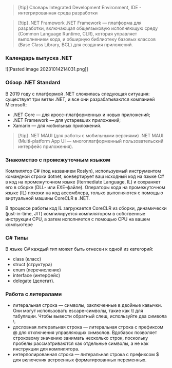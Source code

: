 
> [!tip] Словарь
> Integrated Development Environment, IDE - интегрированная среда разработки

> [!tip] .NET Framework
.NET Framework — платформа для разработки, включающая общеязыковую исполняющую среду (Common Language Runtime, CLR), которая управляет выполнением кода, и обширную библиотеку базовых классов (Base Class Library, BCL) для создания приложений.


### Календарь выпуска .NET
![[Pasted image 20231014214031.png]]

### Обзор .NET Standard
В 2019 году с платформой .NET сложилась следующая ситуация: существует три ветви .NET, и все они разрабатываются компанией Microsoft: 
- .NET Core — для кросс-платформенных и новых приложений; 
- .NET Framework — для устаревших приложений; 
- Xamarin — для мобильных приложений.


> [!tip] .NET MAUI (для работы с мобильными версиями)
> .NET MAUI (Multi-platform App UI — многоплатформенный пользовательский интерфейс приложения).

### Знакомство с промежуточным языком
Компилятор C# (под названием Roslyn), используемый инструментом командной строки dotnet, конвертирует ваш исходный код на языке C# в код на промежуточном языке (Itermediate Language, IL) и сохраняет его в сборке (DLL- или EXE-файле). Операторы кода на промежуточном языке (IL) похожи на код ассемблера, только выполняются с помощью виртуальной машины CoreCLR в .NET. 

В процессе работы код IL загружается CoreCLR из сборки, динамически (just-in-time, JIT) компилируется компилятором в собственные инструкции CPU, а затем исполняется с помощью CPU на вашем компьютере

### C# Типы
В языке C# каждый тип может быть отнесен к одной из категорий: 
- class (класс)
- struct (структура)
- enum (перечисление)
- interface (интерфейс)
- delegate (делегат).

### Работа с литералами 
- литеральная строка — символы, заключенные в двойные кавычки. Они могут использовать escape-символы, такие как \t для табуляции. Чтобы вывести обратный слеш, используйте два символа \\.
- дословная литеральная строка — литеральная строка с префиксом @ для отключения управляющих символов. Вдобавок позволяет строковому значению занимать несколько строк, поскольку пробелы рассматриваются как отдельные символы, а не как инструкции для компилятора.
- интерполированная строка — литеральная строка с префиксом $ для включения встроенных форматированных переменных.